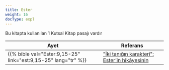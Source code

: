 ```yaml
---
title: Ester
weight: 16
docType: expl
---
```


Bu kitapta kullanılan 1 Kutsal Kitap pasajı vardır

| Ayet | Referans |
|-------|-----------|
| {{% bible val="Ester:9,15-25" link="est:9,15-25" lang="tr" %}} | ["İki tanığın karakteri": Ester’in hikâyesinin](/expl/../expl/content/witnesses/the-two-witnesses#bdb3) |
